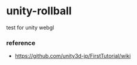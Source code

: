 # unity-rollball
test for unity webgl

### reference
- https://github.com/unity3d-jp/FirstTutorial/wiki
